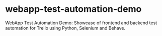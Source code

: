 # webapp-test-automation-demo
WebApp Test Automation Demo: Showcase of frontend and backend test automation for Trello using Python, Selenium and Behave.
